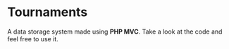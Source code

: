# Tournaments


A data storage system made using **PHP MVC**. Take a look at the code and feel free to use it.
